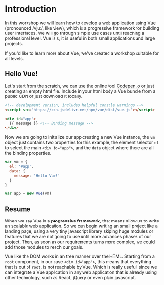 # Introduction 

In this workshop we will learn how to develop a web application using [Vue](https://vuejs.org) (pronounced /vjuː/, like view), which is a progressive framework for building user interfaces. We will go through simple use cases until reaching a professional level. Vue is s, it is useful in both small applications and large projects.

If you'd like to learn more about Vue, we've created a workshop suitable for all levels.

## Hello Vue!

Let's start from the scratch, we can use the online tool [Codepen.io](https://codepen.io/) or just creating an empty html file. Include in your html body a Vue bundle from a public CDN or just download it locally.

```html
<!-- development version, includes helpful console warnings -->
<script src="https://cdn.jsdelivr.net/npm/vue/dist/vue.js"></script>
```

```html
<div id="app">
  {{ message }} <!-- Binding message -->
</div>
```

Now we are going to initialize our app creating a new Vue instance, the `vm` object just contains two properties for this example, the element selector `el` to select the main `<div id="app">`, and the `data` object where there are all the binding properties.

```javascript
var vm = {
  el: '#app',
  data: {
    message: 'Hello Vue!'
  }
}

var app = new Vue(vm)
```

## Resume

When we say Vue is a **progressive framework**, that means allow us to write an scalable web application. So we can begin writing an small project like a landing page, using a very tiny javascript library skiping huge modules or features that we are not going to use until more advances phases of our project. Then, as soon as our requirements turns more complex, we could add those modules to reach our goals.

Vue like the DOM works in an tree manner over the HTML. Starting from a `root` component, in our case `<div id="app">`, this means that everything that is out of `root`, is not reachable by Vue. Which is really useful, since we can integrate a Vue application in any web application that is already using other technology, such as React, jQuery or even plain javascript.
